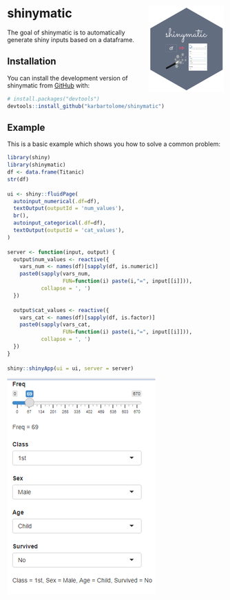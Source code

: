 # shinymatic <img src="man/figures/logo.png" width = "175" height = "200" align="right" />

<!-- badges: start -->

<!-- badges: end -->

The goal of shinymatic is to automatically generate shiny inputs based on a dataframe.

## Installation

You can install the development version of shinymatic from [GitHub](https://github.com/) with:

``` r
# install.packages("devtools")
devtools::install_github("karbartolome/shinymatic")
```

## Example

This is a basic example which shows you how to solve a common problem:

``` r
library(shiny)
library(shinymatic)
df <- data.frame(Titanic)
str(df)

ui <- shiny::fluidPage(
  autoinput_numerical(.df=df),
  textOutput(outputId = 'num_values'),
  br(),
  autoinput_categorical(.df=df),
  textOutput(outputId = 'cat_values'),
)

server <- function(input, output) {
  output$num_values <- reactive({
    vars_num <- names(df)[sapply(df, is.numeric)]
    paste0(sapply(vars_num, 
                  FUN=function(i) paste(i,"=", input[[i]])), 
           collapse = ', ')
  })
  
  output$cat_values <- reactive({
    vars_cat <- names(df)[sapply(df, is.factor)]
    paste0(sapply(vars_cat,
                  FUN=function(i) paste(i,"=", input[[i]])),
           collapse = ', ')
  })
}

shiny::shinyApp(ui = ui, server = server)
```

![shiny_output](images/paste-452F4688.png)
